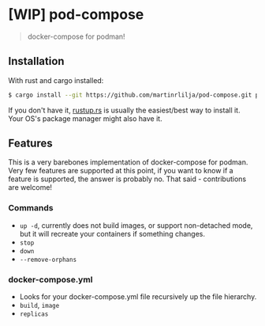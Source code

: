 # [WIP] pod-compose

> docker-compose for podman!

## Installation

With rust and cargo installed:

```sh
$ cargo install --git https://github.com/martinrlilja/pod-compose.git pod-compose
```

If you don't have it, [rustup.rs](https://rustup.rs/) is usually the
easiest/best way to install it. Your OS's package manager might also have it.

## Features

This is a very barebones implementation of docker-compose for podman. Very few
features are supported at this point, if you want to know if a feature is
supported, the answer is probably no. That said - contributions are welcome!

### Commands

 * `up -d`, currently does not build images, or support non-detached mode, but
    it will recreate your containers if something changes.
 * `stop`
 * `down`
 * `--remove-orphans`

### docker-compose.yml

 * Looks for your docker-compose.yml file recursively up the file hierarchy.
 * `build`, `image`
 * `replicas`
